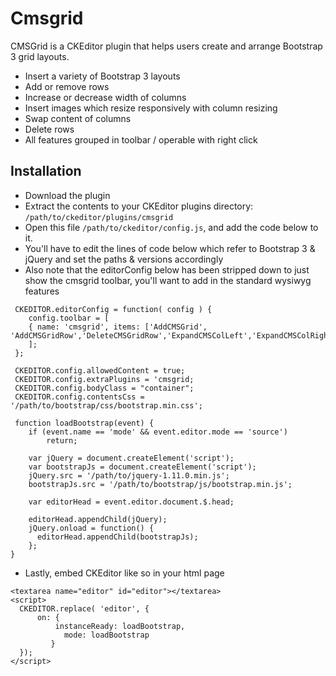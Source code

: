 # Cmsgrid
CMSGrid is a CKEditor plugin that helps users create and arrange Bootstrap 3 grid layouts. 

* Insert a variety of Bootstrap 3 layouts
* Add or remove rows
* Increase or decrease width of columns
* Insert images which resize responsively with column resizing
* Swap content of columns
* Delete rows
* All features grouped in toolbar / operable with right click

## Installation

* Download the plugin
* Extract the contents to your CKEditor plugins directory: `/path/to/ckeditor/plugins/cmsgrid`
* Open this file `/path/to/ckeditor/config.js`, and add the code below to it.
* You'll have to edit the lines of code below which refer to Bootstrap 3 & jQuery and set the paths & versions accordingly
* Also note that the editorConfig below has been stripped down to just show the cmsgrid toolbar, you'll want to add in the standard wysiwyg features

```
 CKEDITOR.editorConfig = function( config ) {
	config.toolbar = [
	{ name: 'cmsgrid', items: ['AddCMSGrid', 'AddCMSGridRow','DeleteCMSGridRow','ExpandCMSColLeft','ExpandCMSColRight','SwapCMSCols']}
	];
 };
 
 CKEDITOR.config.allowedContent = true;
 CKEDITOR.config.extraPlugins = 'cmsgrid;
 CKEDITOR.config.bodyClass = "container";
 CKEDITOR.config.contentsCss = '/path/to/bootstrap/css/bootstrap.min.css';
  
 function loadBootstrap(event) {
    if (event.name == 'mode' && event.editor.mode == 'source')
        return;

    var jQuery = document.createElement('script');
    var bootstrapJs = document.createElement('script');
    jQuery.src = '/path/to/jquery-1.11.0.min.js';
    bootstrapJs.src = '/path/to/bootstrap/js/bootstrap.min.js';

    var editorHead = event.editor.document.$.head;

    editorHead.appendChild(jQuery);
    jQuery.onload = function() {
      editorHead.appendChild(bootstrapJs);
    };
}

```

* Lastly, embed CKEditor like so in your html page

```
<textarea name="editor" id="editor"></textarea>
<script>
  CKEDITOR.replace( 'editor', {
	  on: {
		  instanceReady: loadBootstrap,
			mode: loadBootstrap
		 }
  });
</script>
```




